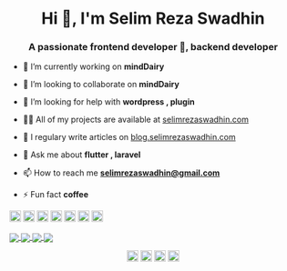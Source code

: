 
<h1 align="center">Hi 👋, I'm Selim Reza Swadhin</h1>
<h3 align="center">A passionate frontend developer 👋, backend developer</h3>

- 🔭 I’m currently working on **mindDairy**

- 👯 I’m looking to collaborate on **mindDairy**

- 🤔 I’m looking for help with **wordpress , plugin**

- 👨‍💻 All of my projects are available at [selimrezaswadhin.com](selimrezaswadhin.com)

- 📝 I regulary write articles on [blog.selimrezaswadhin.com](blog.selimrezaswadhin.com)

- 💬 Ask me about **flutter , laravel**

- 📫 How to reach me **selimrezaswadhin@gmail.com**

- ⚡ Fun fact **coffee**

<p align="left"><img src="https://devicons.github.io/devicon/devicon.git/icons/c/c-original.svg" alt="c" width="20" height="20"/> <img src="https://devicons.github.io/devicon/devicon.git/icons/javascript/javascript-original.svg" alt="javascript" width="20" height="20"/> <img src="https://devicons.github.io/devicon/devicon.git/icons/laravel/laravel-plain-wordmark.svg" alt="laravel" width="20" height="20"/> <img src="https://devicons.github.io/devicon/devicon.git/icons/php/php-original.svg" alt="php" width="20" height="20"/> <img src="https://devicons.github.io/devicon/devicon.git/icons/python/python-original-wordmark.svg" alt="python" width="20" height="20"/> <img src="https://cdn.jsdelivr.net/npm/simple-icons@3.1.0/icons/flutter.svg" alt="flutter" width="20" height="20"/> <img src="https://cdn.jsdelivr.net/npm/simple-icons@3.1.0/icons/dart.svg" alt="dart" width="20" height="20"/></p>

<a href="https://github.com/Selim-Reza-Swadhin">
  <img align="center" src="https://github-readme-stats.vercel.app/api/top-langs/?username=shafinr23&theme=dark&hide_langs_below=1" />
</a>
<a href="https://github.com/Selim-Reza-Swadhin">
 <img align="center" src="https://github-readme-stats.vercel.app/api?username=shafinr23&&show_icons=true&title_color=ffffff&icon_color=bb2acf&text_color=daf7dc&bg_color=151515"/>
</a>
<a href="https://github.com/Selim-Reza-Swadhin">
  <img align="center" src="https://github-readme-stats.vercel.app/api/pin/?username=shafinr23&repo=mindDiary&theme=dark" />
</a>
<a href="https://github.com/Selim-Reza-Swadhin/">
 <img align="center" src="https://github-readme-stats.vercel.app/api/pin/?username=shafinr23&repo=xylophone-flutter&theme=dark" />
</a>

<p align="center">
<a href="https://twitter.com/" target="blank"><img align="center" src="https://cdn.jsdelivr.net/npm/simple-icons@3.0.1/icons/twitter.svg" alt="shafinrahman15" height="20" width="20" /></a>
<a href="https://linkedin.com/in/" target="blank"><img align="center" src="https://cdn.jsdelivr.net/npm/simple-icons@3.0.1/icons/linkedin.svg" alt="shafinrahman" height="20" width="20" /></a>
<a href="https://fb.com/" target="blank"><img align="center" src="https://cdn.jsdelivr.net/npm/simple-icons@3.0.1/icons/facebook.svg" alt="shafinr98" height="20" width="20" /></a>
<a href="https://instagram.com/" target="blank"><img align="center" src="https://cdn.jsdelivr.net/npm/simple-icons@3.0.1/icons/instagram.svg" alt="shafin.dev" height="20" width="20" /></a>
</p>

